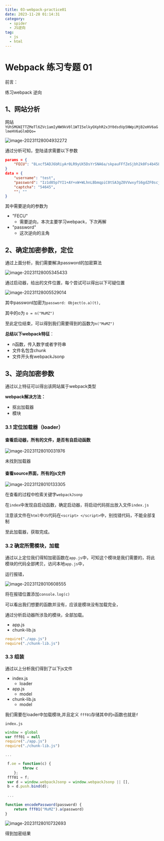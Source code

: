 ```yaml
---
title: 03-webpack-practice01
date: 2023-11-28 01:14:31
category: 
  - spider
  - JS逆向
tag: 
  - js
  - html
---
```

# Webpack 练习专题 01

前言：

练习webpack 逆向



## 1、网站分析

网站`YUhSMGNITTZMeTl6ZVc1amIyNW9kV0l1WTI5elkyOXphR2x3Y0dsdVp5NWpiMjB2eHV6aGlmeHV6aGlmDQo=`

![image-20231128004932272](00-resource/image-20231128004932272.png)

通过分析可知，登陆请求需要以下参数

```json
params = {
    "FECU": "8Lxcf5ADJ6bRiyAr0LR9yUX5DsYrSNA6a/skpauFFfZeSjbh2k0Fs4b45LvEqB1Ffk57xQ+XW215j0pG2AXuNogMmD551LWXPJlEy0hmjZMMTjZtJweKRHjFsIn6aTi+J6FmLll/zSff5z4mlniR19kcy5oPAgLeeOTNwIvp0c9NFqUBgYQfZC6DUT9hCCfL41"
}
data = {
    "username": "test",
    "password": "Iz1d05p7YI1+AY+xW+WLhnLBbmqpiC0tSA3gZ0VVwxyfS6gdZF0scjLPlZyd1nq1Fc22rBtGcCV1cBcA+jl4rqdDc4frW6NVqc5P6SG3+mhpARwDUGiuGz/SeuIj3mgs2aYu5x9p4KAhGj9zANg0MK2mcMAVNdiWcg0g1hZgy3YR2rwimJ40EYZJu4r8eLoV2ZiGRlk0aG6Ja7z1q2iFrrQYVdIb0ANaYf1MzFJc5gQa5ZUSbUgb07agCWhvAFx2jbM7LICBTSpV56IqN4+4pKMOuARdNsOLmlmPiEE0PeWDmM5hlchg+t3ChH5hutQJp0OGStszYIqaUOScEzvAMQ==",
    "captcha": "54645",
    "": ""
}
```

其中需要逆向的参数为

- "FECU"
  - 需要逆向，本次主要学习webpack，下次再解
- "password"
  - 这次逆向的主角

## 2、确定加密参数，定位

通过上面分析，我们需要解决password的加密算法

![image-20231128005345433](00-resource/image-20231128005345433.png)

通过启动器，给出的文件位置，每个尝试可以得出以下可疑位置

![image-20231128005529014](00-resource/image-20231128005529014.png)

其中password加密为`password: Object(o.a)(t),`

其中的o为 `o = n("MuMZ")`

至此定位结束，可以得到我们需要得到的函数为`n("MuMZ")`



**总结以下webpack特征**：

- n函数，传入数字或者字符串
- 文件名包含chunk
- 文件开头有webpackJsonp

## 3、逆向加密参数

通过以上特征可以得出该网站属于webpack类型

**webpack解决方法：**

- 抠出加载器
- 模块

### 3.1 定位加载器（loader）

#### **查看启动器，所有的文件，是否有自启动函数**

![image-20231128010031976](00-resource/image-20231128010031976.png)

未找到加载器

#### 查看source界面，所有的js文件

![image-20231128010133305](00-resource/image-20231128010133305.png)

在查看的过程中检索关键字`webpackJsonp`

在`index`中发现自启动函数，确定启动器，将启动代码抠出放入文件`index.js`

注意该文件在`html`中`JS`代码在`<script> </script>`中，别找错代码，不能全部复制

至此加载器，获取完成。

### 3.2 确定所需模块，加载

通过以上定位我们得知加密函数在`app.js`中，可知这个模块是我们需要的，将此模块的代码全部拷贝，访问本地`app.js`中，

运行报错，

![image-20231128010608555](00-resource/image-20231128010608555.png)

将在报错位置添加`console.log(c)`

可以看出我们想要的函数并没有，应该是模块没有加载完全，

通过分析启动器所涉及的模块，全部加载。

- app.js
- chunk-lib.js

```js
require("./app.js")
require("./chunk-lib.js")
```



### 3.3 组装

通过以上分析我们得到了以下js文件

- index.js
  - loader
- app.js
  - model
- chunk-lib.js
  - model

我们需要在loader中加载模块,并且定义 `fff01`存储其中的`n`函数也就是`f`

`index.js`

```js
window = global
var fff01 = null
require("./app.js")
require("./chunk-lib.js")

...

 f.oe = function(c) {
        throw c
    };
 fff01 = f;
 var d = window.webpackJsonp = window.webpackJsonp || [],
 b = d.push.bind(d);
 
 ...
 
function encodePassword(password) {
    return fff01("MuMZ").a(password)
}

```

![image-20231128010732693](00-resource/image-20231128010732693.png)

得到加密结果